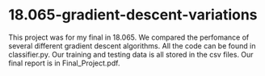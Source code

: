 # 18.065-gradient-descent-variations

This project was for my final in 18.065.  We compared the perfomance of several different gradient descent algorithms.  All the code can be found in classifier.py.  Our training and testing data is all stored in the csv files.  Our final report is in Final_Project.pdf.
